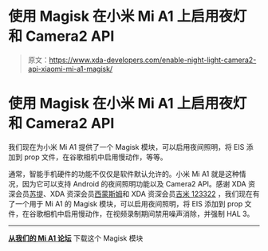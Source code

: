# 使用 Magisk 在小米 Mi A1 上启用夜灯和 Camera2 API

> 原文：<https://www.xda-developers.com/enable-night-light-camera2-api-xiaomi-mi-a1-magisk/>

# 使用 Magisk 在小米 Mi A1 上启用夜灯和 Camera2 API

我们现在为小米 Mi A1 提供了一个 Magisk 模块，可以启用夜间照明，将 EIS 添加到 prop 文件，在谷歌相机中启用慢动作，等等。

通常，智能手机硬件的功能不仅仅是软件默认允许的。小米 Mi A1 就是这种情况，因为它可以支持 Android 的夜间照明功能以及 Camera2 API。感谢 XDA 资深会员[苏提](https://forum.xda-developers.com/member.php?u=4460995)、XDA 资深会员[西蒙斯姆](https://forum.xda-developers.com/member.php?u=7141309)和 XDA 资深会员[吉米 123322](https://forum.xda-developers.com/member.php?u=6779512) ，我们现在有了一个用于 Mi A1 的 Magisk 模块，可以启用夜间照明，将 EIS 添加到 prop 文件，在谷歌相机中启用慢动作，在视频录制期间禁用噪声消除，并强制 HAL 3。

* * *

[**从我们的 Mi A1 论坛**](https://forum.xda-developers.com/mi-a1/development/magisk-module-t3702504) 下载这个 Magisk 模块